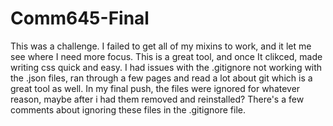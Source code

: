 # Comm645-Final
This was a challenge. I failed to get all of my mixins to work, and it let me see where I need more focus.
This is a great tool, and once It clikced, made writing css quick and easy.
I had issues with the .gitignore not working with the .json files, ran through a few pages and read a lot about git which is a great tool as well.
In my final push, the files were ignored for whatever reason, maybe after i had them removed and reinstalled?
There's a few comments about ignoring these files in the .gitignore file.

